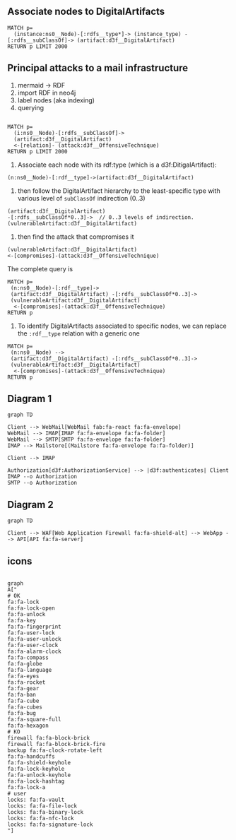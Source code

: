 

## Associate nodes to DigitalArtifacts

```cypher
MATCH p=
  (instance:ns0__Node)-[:rdfs__type*]-> (instance_type) -[:rdfs__subClassOf]-> (artifact:d3f__DigitalArtifact)
RETURN p LIMIT 2000
```

## Principal attacks to a mail infrastructure

1. mermaid -> RDF
2. import RDF in neo4j
3. label  nodes (aka indexing)
4. querying

```cypher

MATCH p=
  (i:ns0__Node)-[:rdfs__subClassOf]->
  (artifact:d3f__DigitalArtifact)
  <-[relation]- (attack:d3f__OffensiveTechnique)
RETURN p LIMIT 2000
```

1. Associate each node with its rdf:type (which is a d3f:DitigalArtifact):

```cypher
(n:ns0__Node)-[:rdf__type]->(artifact:d3f__DigitalArtifact)
```

1. then follow the DigitalArtifact hierarchy to the least-specific type
   with various level of `subClassOf` indirection (0..3)

```cypher
(artifact:d3f__DigitalArtifact)
-[:rdfs__subClassOf*0..3]->  // 0..3 levels of indirection.
(vulnerableArtifact:d3f__DigitalArtifact)
```

1. then find the attack that compromises it

```cypher
(vulnerableArtifact:d3f__DigitalArtifact)
<-[compromises]-(attack:d3f__OffensiveTechnique)
```

The complete query is

```cypher
MATCH p=
 (n:ns0__Node)-[:rdf__type]->
 (artifact:d3f__DigitalArtifact) -[:rdfs__subClassOf*0..3]->
 (vulnerableArtifact:d3f__DigitalArtifact)
  <-[compromises]-(attack:d3f__OffensiveTechnique)
RETURN p
```

1. To identify DigitalArtifacts associated to specific nodes,
   we can replace the `:rdf__type` relation with a generic one

```cypher
MATCH p=
 (n:ns0__Node) -->
 (artifact:d3f__DigitalArtifact) -[:rdfs__subClassOf*0..3]->
 (vulnerableArtifact:d3f__DigitalArtifact)
  <-[compromises]-(attack:d3f__OffensiveTechnique)
RETURN p
```

## Diagram 1

```mermaid
graph TD

Client --> WebMail[WebMail fab:fa-react fa:fa-envelope]
WebMail --> IMAP[IMAP fa:fa-envelope fa:fa-folder]
WebMail --> SMTP[SMTP fa:fa-envelope fa:fa-folder]
IMAP --> Mailstore[(Mailstore fa:fa-envelope fa:fa-folder)]

Client --> IMAP

Authorization[d3f:AuthorizationService] --> |d3f:authenticates| Client
IMAP --o Authorization
SMTP --o Authorization
```

## Diagram 2

```mermaid
graph TD

Client --> WAF[Web Application Firewall fa:fa-shield-alt] --> WebApp --> API[API fa:fa-server]
```

## icons

```mermaid

graph
A["
# OK
fa:fa-lock
fa:fa-lock-open
fa:fa-unlock
fa:fa-key
fa:fa-fingerprint
fa:fa-user-lock
fa:fa-user-unlock
fa:fa-user-clock
fa:fa-alarm-clock
fa:fa-compass
fa:fa-globe
fa:fa-language
fa:fa-eyes
fa:fa-rocket
fa:fa-gear
fa:fa-ban
fa:fa-cube
fa:fa-cubes
fa:fa-bug
fa:fa-square-full
fa:fa-hexagon
# KO
firewall fa:fa-block-brick
firewall fa:fa-block-brick-fire
backup fa:fa-clock-rotate-left
fa:fa-handcuffs
fa:fa-shield-keyhole
fa:fa-lock-keyhole
fa:fa-unlock-keyhole
fa:fa-lock-hashtag
fa:fa-lock-a
# user
locks: fa:fa-vault
locks: fa:fa-file-lock
locks: fa:fa-binary-lock
locks: fa:fa-nfc-lock
locks: fa:fa-signature-lock
"]

```
